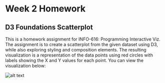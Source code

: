 
Week 2 Homework
===============

D3 Foundations Scatterplot
---------------------

This is a homework assignment for INFO-616: Programming Interactive Viz. The assignment is to create a scatterplot from the given dataset using D3, while also exploring styling and composition elements. The resulting visualization is a representation of the data points using red circles with labels showing the X and Y values for each point. You can view the visualization below:

![alt text](/INFO-616-FA22/Week_2_HW/Scatterplot.png "HW 2 Scatterplot")